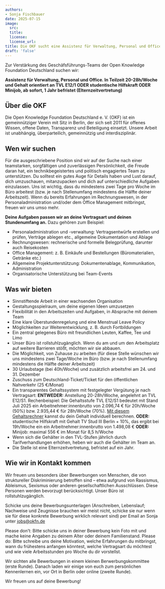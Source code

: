 ```yaml
---
authors:
- Sonja Fischbauer
date: 2025-07-15
image:
  src:
  title: 
  license: 
  license_url: 
title: Die OKF sucht eine Assistenz für Verwaltung, Personal und Office in Teilzeit, stud. Hilfskraft oder Minijob, ab sofort, 1 Jahr befristet (Elternzeitvertretung)
draft: 'false'
---
```


Zur Verstärkung des Geschäfsführungs-Teams der Open Knowledge Foundation Deutschland suchen wir:

**Assistenz für Verwaltung, Personal und Office. In Teilzeit 20-28h/Woche und Gehalt orientiert an TVL E12/1 ODER studentische Hilfskraft ODER Minijob, ab sofort, 1 Jahr befristet (Elternzeitvertretung)**

## Über die OKF

Die Open Knowledge Foundation Deutschland e. V. (OKF) ist ein gemeinnütziger Verein mit Sitz in Berlin, der sich seit 2011 für offenes Wissen, offene Daten, Transparenz und Beteiligung einsetzt. Unsere Arbeit ist unabhängig, überparteilich, gemeinnützig und interdisziplinär.

## Wen wir suchen

Für die ausgeschriebene Position sind wir auf der Suche nach einer teamstarken, sorgfältigen und zuverlässigen Persönlichkeit, die Freude daran hat, ein technikbegeistertes und politisch engagiertes Team zu unterstützen. Du solltest ein gutes Auge für Details haben und Lust darauf, dich umzuschauen, mitanzupacken und dich auf unterschiedliche Aufgaben einzulassen.
Uns ist wichtig, dass du mindestens zwei Tage pro Woche im Büro arbeitest (bzw. je nach Stellenumfang mindestens die Hälfte deiner Arbeitszeit). Wenn du bereits Erfahrungen im Rechnungswesen, in der Personaladministration und/oder dem Office Management mitbringst, freuen wir uns umso mehr.

**Deine Aufgaben passen wir an deine Vertragsart und deinen Stundenumfang an.**  Dazu gehören zum Beispiel: 

* Personaladministration und -verwaltung: Vertragsentwürfe erstellen und prüfen, Verträge ablegen etc., allgemeine Dokumentation und Ablage
* Rechnungswesen: rechnerische und formelle Belegprüfung, darunter auch Reisekosten
* Office Management: z. B. Einkäufe und Bestellungen (Büromaterialien, Getränke etc.) 
* Allgemeine Projektunterstützung: Dokumentenablage, Kommunikation, Administration
* Organisatorische Unterstützung bei Team-Events


## Was wir bieten
* Sinnstiftende Arbeit in einer wachsenden Organisation
* Gestaltungsspielraum, um deine eigenen Ideen umzusetzen
* Flexibilität in den Arbeitszeiten und Aufgaben, in Absprache mit deinem Team
* Eine klare Überstundenregelung und eine Menstrual Leave Policy 
* Möglichkeiten zur Weiterentwicklung, z. B. durch Fortbildungen
* Ein zentral gelegenes Büro mit freundlichen Leuten, Kaffee, Tee und Limo
* Unser Büro ist rollstuhlzugänglich. Wenn du am und um den Arbeitsplatz auf weitere Barrieren stößt, möchten wir sie abbauen.
* Die Möglichkeit, von Zuhause zu arbeiten (für diese Stelle wünschen wir uns mindestens zwei Tage/Woche im Büro (bzw. je nach Stellenumfang mindestens die Hälfte deiner Arbeitszeit)
* 30 Urlaubstage (bei 40h/Woche) und zusätzlich arbeitsfrei am 24. und 31. Dezember
* Zuschuss zum Deutschland-Ticket/Ticket für den öffentlichen Nahverkehr (25 €/Monat)
* Ein transparentes Gehaltssystem mit festgelegter Vergütung je nach Vertragsart: **ENTWEDER:** Anstellung 20-28h/Woche, angelehnt an TVL E12/S1. Rechenbeispiel: Die Gehaltsstufe TVL E12/S1 bedeutet mit Stand Juli 2025 ein Arbeitnehmer:innenbrutto von 2.096,74 € für 20h/Woche (50%) bzw. 2.935,44 € für 28h/Woche (70%). [Mit diesem Gehaltsrechner](https://oeffentlicher-dienst.info/c/t/rechner/tv-l/west?id=tv-l-2025) kannst du dein Gehalt individuell berechnen. **ODER:** studentische Hilfskraft mit Gehalt TV Stud III Berlin + 10%, das ergibt bei 19h/Woche ein ein Arbeitnehmer:innenbrutto von 1.498,08 € **ODER:** Minijob: maximal 556 € im Monat für 8,5 h/Woche
*	Wenn sich die Gehälter in den TVL-Stufen jährlich durch Tarifverhandlungen erhöhen, heben wir auch die Gehälter im Team an. 
*	Die Stelle ist eine Elternzeitvertretung, befristet auf ein Jahr.

## Wie wir in Kontakt kommen

Wir freuen uns besonders über Bewerbungen von Menschen, die von struktureller Diskriminierung betroffen sind – etwa aufgrund von Rassismus, Ableismus, Sexismus oder anderen gesellschaftlichen Ausschlüssen. Diese Personen werden bevorzugt berücksichtigt. Unser Büro ist rollstuhlzugänglich.

Schicke uns deine Bewerbungsunterlagen (Anschreiben, Lebenslauf; Nachweise und Zeugnisse brauchen wir meist nicht, schicke sie nur wenn sie für diese konkrete Bewerbung wirklich relevant sind) per Email an Sonja unter jobs@okfn.de

Please don’t: Bitte schicke uns in deiner Bewerbung kein Foto mit und mache keine Angaben zu deinem Alter oder deinem Familienstand. 
Please do: Bitte schreibe uns deine Motivation, welche Erfahrungen du mitbringst, wann du frühestens anfangen könntest, welche Vertragsart du möchtest und wie viele Arbeitsstunden pro Woche du dir vorstellst. 

Wir sichten alle Bewerbungen in einem kleinen Berwerbungskommittee (erste Runde). Danach laden wir einige von euch zum persönlichen Kennenlernen ein, vor Ort in Berlin oder online (zweite Runde). 

Wir freuen uns auf deine Bewerbung!
